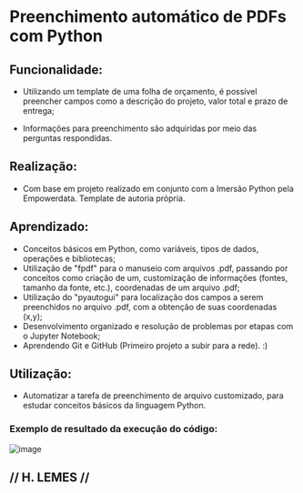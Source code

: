 
# Preenchimento automático de PDFs com Python

## Funcionalidade:

  - Utilizando um template de uma folha de orçamento, é possível preencher campos como a descrição do projeto, valor total e prazo de entrega;

  - Informações para preenchimento são adquiridas por meio das perguntas respondidas.

## Realização:

  - Com base em projeto realizado em conjunto com a Imersão Python pela Empowerdata. Template de autoria própria.

 ## Aprendizado:

  - Conceitos básicos em Python, como variáveis, tipos de dados, operações e bibliotecas;
  - Utilização de "fpdf" para o manuseio com arquivos .pdf, passando por conceitos como criação de um, customização de informações (fontes, tamanho da fonte, etc.), coordenadas de um arquivo .pdf;
  - Utilização do "pyautogui" para localização dos campos a serem preenchidos no arquivo .pdf, com a obtenção de suas coordenadas (x,y);
  - Desenvolvimento organizado e resolução de problemas por etapas com o Jupyter Notebook;
  - Aprendendo Git e GitHub (Primeiro projeto a subir para a rede). :) 

## Utilização:
  - Automatizar a tarefa de preenchimento de arquivo customizado, para estudar conceitos básicos da linguagem Python.


### Exemplo de resultado da execução do código:
![image](https://github.com/user-attachments/assets/40066aaa-bced-4196-b03c-51fe774cb63d)


## // H. LEMES // 

